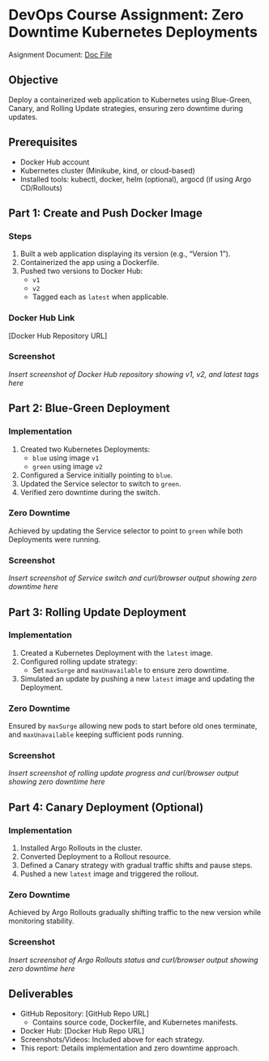 # DevOps Course Assignment: Zero Downtime Kubernetes Deployments

Asignment Document: [Doc File](https://docs.google.com/document/d/1HAf6QVTrH0gFed75FXMC-xyQ11CIVBnT3fxNHPsRsiM/edit?usp=sharing)
## Objective
Deploy a containerized web application to Kubernetes using Blue-Green, Canary, and Rolling Update strategies, ensuring zero downtime during updates.

## Prerequisites
- Docker Hub account
- Kubernetes cluster (Minikube, kind, or cloud-based)
- Installed tools: kubectl, docker, helm (optional), argocd (if using Argo CD/Rollouts)

## Part 1: Create and Push Docker Image

### Steps
1. Built a web application displaying its version (e.g., “Version 1”).
2. Containerized the app using a Dockerfile.
3. Pushed two versions to Docker Hub:
   - `v1`
   - `v2`
   - Tagged each as `latest` when applicable.

### Docker Hub Link
[Docker Hub Repository URL]

### Screenshot
*Insert screenshot of Docker Hub repository showing v1, v2, and latest tags here*

## Part 2: Blue-Green Deployment

### Implementation
1. Created two Kubernetes Deployments:
   - `blue` using image `v1`
   - `green` using image `v2`
2. Configured a Service initially pointing to `blue`.
3. Updated the Service selector to switch to `green`.
4. Verified zero downtime during the switch.

### Zero Downtime
Achieved by updating the Service selector to point to `green` while both Deployments were running.

### Screenshot
*Insert screenshot of Service switch and curl/browser output showing zero downtime here*

## Part 3: Rolling Update Deployment

### Implementation
1. Created a Kubernetes Deployment with the `latest` image.
2. Configured rolling update strategy:
   - Set `maxSurge` and `maxUnavailable` to ensure zero downtime.
3. Simulated an update by pushing a new `latest` image and updating the Deployment.

### Zero Downtime
Ensured by `maxSurge` allowing new pods to start before old ones terminate, and `maxUnavailable` keeping sufficient pods running.

### Screenshot
*Insert screenshot of rolling update progress and curl/browser output showing zero downtime here*

## Part 4: Canary Deployment (Optional)

### Implementation
1. Installed Argo Rollouts in the cluster.
2. Converted Deployment to a Rollout resource.
3. Defined a Canary strategy with gradual traffic shifts and pause steps.
4. Pushed a new `latest` image and triggered the rollout.

### Zero Downtime
Achieved by Argo Rollouts gradually shifting traffic to the new version while monitoring stability.

### Screenshot
*Insert screenshot of Argo Rollouts status and curl/browser output showing zero downtime here*

## Deliverables
- GitHub Repository: [GitHub Repo URL]
  - Contains source code, Dockerfile, and Kubernetes manifests.
- Docker Hub: [Docker Hub Repo URL]
- Screenshots/Videos: Included above for each strategy.
- This report: Details implementation and zero downtime approach.
